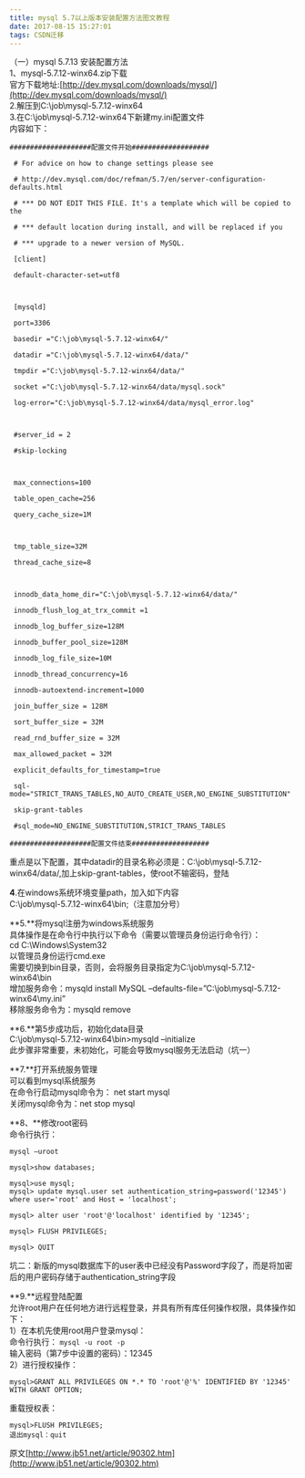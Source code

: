 ```yaml
---
title: mysql 5.7以上版本安装配置方法图文教程
date: 2017-08-15 15:27:01
tags: CSDN迁移
---
```

  （一）mysql 5.7.13 安装配置方法   
 1、mysql-5.7.12-winx64.zip下载   
 官方下载地址:[http://dev.mysql.com/downloads/mysql/](http://dev.mysql.com/downloads/mysql/)   
 2.解压到C:\job\mysql-5.7.12-winx64   
 3.在C:\job\mysql-5.7.12-winx64下新建my.ini配置文件   
 内容如下：

 
```
####################配置文件开始###################

 # For advice on how to change settings please see

 # http://dev.mysql.com/doc/refman/5.7/en/server-configuration-defaults.html

 # *** DO NOT EDIT THIS FILE. It's a template which will be copied to the

 # *** default location during install, and will be replaced if you

 # *** upgrade to a newer version of MySQL.

 [client]

 default-character-set=utf8



 [mysqld]

 port=3306

 basedir ="C:\job\mysql-5.7.12-winx64/"

 datadir ="C:\job\mysql-5.7.12-winx64/data/"

 tmpdir ="C:\job\mysql-5.7.12-winx64/data/"

 socket ="C:\job\mysql-5.7.12-winx64/data/mysql.sock"

 log-error="C:\job\mysql-5.7.12-winx64/data/mysql_error.log"



 #server_id = 2

 #skip-locking



 max_connections=100

 table_open_cache=256

 query_cache_size=1M



 tmp_table_size=32M

 thread_cache_size=8



 innodb_data_home_dir="C:\job\mysql-5.7.12-winx64/data/"

 innodb_flush_log_at_trx_commit =1

 innodb_log_buffer_size=128M

 innodb_buffer_pool_size=128M

 innodb_log_file_size=10M

 innodb_thread_concurrency=16

 innodb-autoextend-increment=1000

 join_buffer_size = 128M

 sort_buffer_size = 32M

 read_rnd_buffer_size = 32M

 max_allowed_packet = 32M

 explicit_defaults_for_timestamp=true

 sql-mode="STRICT_TRANS_TABLES,NO_AUTO_CREATE_USER,NO_ENGINE_SUBSTITUTION"

 skip-grant-tables

 #sql_mode=NO_ENGINE_SUBSTITUTION,STRICT_TRANS_TABLES

####################配置文件结束###################
```
 重点是以下配置，其中datadir的目录名称必须是：C:\job\mysql-5.7.12-winx64/data/,加上skip-grant-tables，使root不输密码，登陆

 **4**.在windows系统环境变量path，加入如下内容   
 C:\job\mysql-5.7.12-winx64\bin;（注意加分号）

 **5.**将mysql注册为windows系统服务   
 具体操作是在命令行中执行以下命令（需要以管理员身份运行命令行）：   
 cd C:\Windows\System32   
 以管理员身份运行cmd.exe   
 需要切换到bin目录，否则，会将服务目录指定为C:\job\mysql-5.7.12-winx64\bin   
 增加服务命令：mysqld install MySQL –defaults-file=”C:\job\mysql-5.7.12-winx64\my.ini”   
 移除服务命令为：mysqld remove

 **6.**第5步成功后，初始化data目录   
 C:\job\mysql-5.7.12-winx64\bin>mysqld –initialize   
 此步骤非常重要，未初始化，可能会导致mysql服务无法启动（坑一）

 **7.**打开系统服务管理   
 可以看到mysql系统服务   
 在命令行启动mysql命令为： net start mysql   
 关闭mysql命令为：net stop mysql

 **8、**修改root密码   
 命令行执行：

 
```
mysql –uroot

mysql>show databases;

mysql>use mysql;
mysql> update mysql.user set authentication_string=password('12345') where user='root' and Host = 'localhost';

mysql> alter user 'root'@'localhost' identified by '12345';

mysql> FLUSH PRIVILEGES;

mysql> QUIT
```
 坑二：新版的mysql数据库下的user表中已经没有Password字段了，而是将加密后的用户密码存储于authentication_string字段

 **9.**远程登陆配置   
 允许root用户在任何地方进行远程登录，并具有所有库任何操作权限，具体操作如下：   
 1）在本机先使用root用户登录mysql：   
 命令行执行： `mysql -u root -p`    
 输入密码（第7步中设置的密码）：12345   
 2）进行授权操作：

 
```
mysql>GRANT ALL PRIVILEGES ON *.* TO 'root'@'%' IDENTIFIED BY '12345' WITH GRANT OPTION;
```
 重载授权表：

 
```
mysql>FLUSH PRIVILEGES;
退出mysql：quit
```
 原文[http://www.jb51.net/article/90302.htm](http://www.jb51.net/article/90302.htm)

   
  